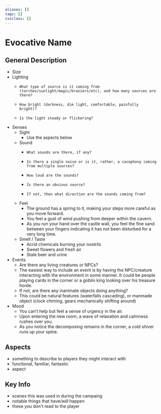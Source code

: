 ```yaml
---
aliases: []
tags: []
cssclass: []
---
```

# Evocative Name

## General Description
- Size
- Lighting
    -     What type of source is it coming from (torches/sunlight/magic/braziers/etc), and how many sources are there?
    -     How bright (darkness, dim light, comfortable, painfully bright)?
    -     Is the light steady or flickering?
- Senses
    - Sight
        - Use the aspects below
    - Sound
        -     What sounds are there, if any?
        -     Is there a single noise or is it, rather, a cacophony coming from multiple sources?
        -     How loud are the sounds?
        -     Is there an obvious source?
        -     If not, then what direction are the sounds coming from?
    - Feel
        - The ground has a spring to it, making your steps more careful as you move forward.
        - You feel a gust of wind pushing from deeper within the cavern.
        - As you run your hand over the castle wall, you feel the fine sand between your fingers indicating it has not been disturbed for a very long time.
    - Smell / Taste
        - Acrid chemicals burning your nostrils
        - Sweet flowers and fresh air
        - Stale beer and urine
- Events
    - Are there any living creatures or NPCs?
    - The easiest way to include an event is by having the NPC/creature interacting with the environment in some manner. It could be people playing cards in the corner or a goblin king looking over his treasure horde.
    - If not, are there any inanimate objects doing anything?
    - This could be natural features (waterfalls cascading), or manmade object (clock chiming, gears mechanically shifting around)
- Mood
    - You can’t help but feel a sense of urgency in the air.
    - Upon entering the new room, a wave of relaxation and calmness rushes over you.
    - As you notice the decomposing remains in the corner, a cold shiver runs up your spine.

## Aspects
- something to describe to players they might interact with
- functional, familiar, fantastic
- aspect

## Key Info
- scenes this was used in during the campaing
- notable things that have/will happen
- these you don't read to the player
